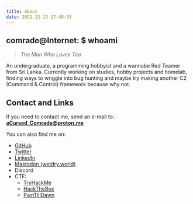 ```yaml
---
title: About
date: 2022-12-13 17:48:33
---
```

## comrade@Internet: $ whoami
> *The Man Who Loves Tea*

An undergraduate, a programming hobbyist and a wannabe Red Teamer from Sri Lanka. Currently working on studies, hobby projects and homelab, finding ways to wriggle into bug hunting and maybe try making another C2 (Command & Control) framework because why not.

## Contact and Links
If you need to contact me, send an e-mail to: **aCursed_Comrade@proton.me**

You can also find me on:
- <a href="https://github.com/aCursedComrade" target="blank">GitHub</a>
- <a href="https://twitter.com/aCursed_Comrade" target="blank">Twitter</a>
- <a href="https://www.linkedin.com/in/loshana-aloka/" target="blank">LinkedIn</a>
- <a href="https://wetdry.world/@aCursedComrade" target="blank">Mastodon (wetdry.world)</a>
- Discord
- CTF:
  - <a href="https://tryhackme.com/p/aCursedComrade" target="blank">TryHackMe</a>
  - <a href="https://app.hackthebox.com/profile/719962" target="blank">HackTheBox</a>
  - <a href="https://online.pwntilldawn.com/Achievements/3351" target="blank">PwnTillDawn</a>
